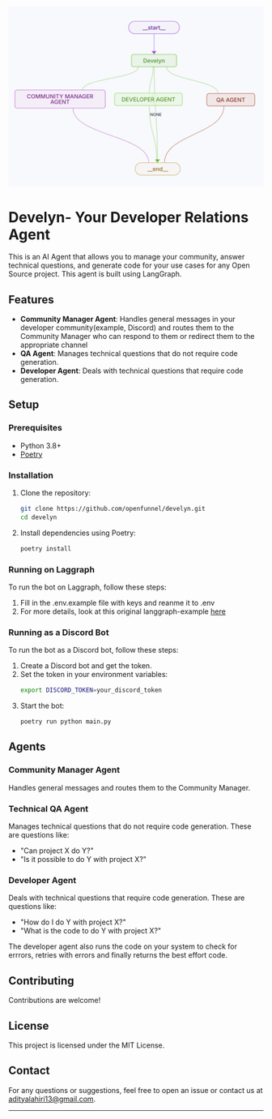 

![](static/develyn_graph.png)

# Develyn- Your Developer Relations Agent

This is an AI Agent that allows you to manage your community, answer technical questions, and generate code for your use cases for any Open Source project. This agent is built using  LangGraph.

## Features

- **Community Manager Agent**: Handles general messages in your developer community(example, Discord) and routes them to the Community Manager who can respond to them or redirect them to the appropriate channel
- **QA Agent**: Manages technical questions that do not require code generation.
- **Developer Agent**: Deals with technical questions that require code generation.

## Setup

### Prerequisites

- Python 3.8+
- [Poetry](https://python-poetry.org/)

### Installation

1. Clone the repository:
    ```sh
    git clone https://github.com/openfunnel/develyn.git
    cd develyn
    ```

2. Install dependencies using Poetry:
    ```sh
    poetry install
    ```

### Running on Laggraph

To run the bot on Laggraph, follow these steps:

1. Fill in the .env.example file with keys and reanme it to .env
2. For more details, look at this original langgraph-example [here](https://github.com/langchain-ai/langgraph-studio)

### Running as a Discord Bot

To run the bot as a Discord bot, follow these steps:

1. Create a Discord bot and get the token.
2. Set the token in your environment variables:
    ```sh
    export DISCORD_TOKEN=your_discord_token
    ```
3. Start the bot:
    ```sh
    poetry run python main.py
    ```

## Agents

### Community Manager Agent

Handles general messages and routes them to the Community Manager.

### Technical QA Agent

Manages technical questions that do not require code generation. These are questions like:
- "Can project X do Y?"
- "Is it possible to do Y with project X?"

### Developer Agent

Deals with technical questions that require code generation. These are questions like:
- "How do I do Y with project X?"
- "What is the code to do Y with project X?"

The developer agent also runs the code on your system to check for errrors, retries with errors and finally returns the best effort code.

## Contributing

Contributions are welcome!

## License

This project is licensed under the MIT License.

## Contact

For any questions or suggestions, feel free to open an issue or contact us at [adityalahiri13@gmail.com](mailto:adityalahiri13@gmail.com).

---